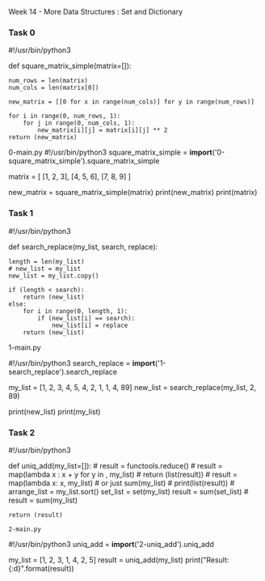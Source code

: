 Week 14 - More Data Structures : Set and Dictionary
### Task 0

#!/usr/bin/python3

def square_matrix_simple(matrix=[]):

    num_rows = len(matrix)
    num_cols = len(matrix[0])

    new_matrix = [[0 for x in range(num_cols)] for y in range(num_rows)]

    for i in range(0, num_rows, 1):
        for j in range(0, num_cols, 1):
            new_matrix[i][j] = matrix[i][j] ** 2
    return (new_matrix)

0-main.py
#!/usr/bin/python3
square_matrix_simple = __import__('0-square_matrix_simple').square_matrix_simple

matrix = [
    [1, 2, 3],
    [4, 5, 6],
    [7, 8, 9]
]

new_matrix = square_matrix_simple(matrix)
print(new_matrix)
print(matrix)

### Task 1

#!/usr/bin/python3

def search_replace(my_list, search, replace):

    length = len(my_list)
    # new_list = my_list
    new_list = my_list.copy()

    if (length < search):
        return (new_list)
    else:
        for i in range(0, length, 1):
            if (new_list[i] == search):
                new_list[i] = replace
        return (new_list)

1-main.py

#!/usr/bin/python3
search_replace = __import__('1-search_replace').search_replace

my_list = [1, 2, 3, 4, 5, 4, 2, 1, 1, 4, 89]
new_list = search_replace(my_list, 2, 89)

print(new_list)
print(my_list)

### Task 2

#!/usr/bin/python3

def uniq_add(my_list=[]):
    # result = functools.reduce()
    # result = map(lambda x : x + y for y in , my_list)
    # return (list(result))
    # result = map(lambda x: x, my_list) # or just sum(my_list)
    # print(list(result))
    # arrange_list = my_list.sort()
    set_list = set(my_list)
    result = sum(set_list)
    # result = sum(my_list)

    return (result)

    2-main.py
#!/usr/bin/python3
uniq_add = __import__('2-uniq_add').uniq_add

my_list = [1, 2, 3, 1, 4, 2, 5]
result = uniq_add(my_list)
print("Result: {:d}".format(result))
